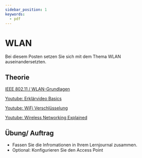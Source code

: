 ```yaml
---
sidebar_position: 1
keywords:
  - pdf
---
```

# WLAN
Bei diesem Posten setzen Sie sich mit dem Thema WLAN auseinandersetzten.

## Theorie
[IEEE 802.11 / WLAN-Grundlagen](https://www.elektronik-kompendium.de/sites/net/0610051.htm)

[Youtube: Erklärvideo Basics](https://www.youtube.com/watch?v=sGDvulsFfYs&ab_channel=SONNENSEITE)

[Youtube: WiFi Verschlüsselung](https://www.youtube.com/watch?v=j-rIMhPPcJM&ab_channel=FlorianDalwigk)


[Youtube: Wireless Networking Explained](https://www.youtube.com/watch?v=Uz-RTurph3c&ab_channel=CertBros)


## Übung/ Auftrag
- Fassen Sie die Infromationen in Ihrem Lernjournal zusammen.
- Optional: Konfigurieren Sie den Access Point